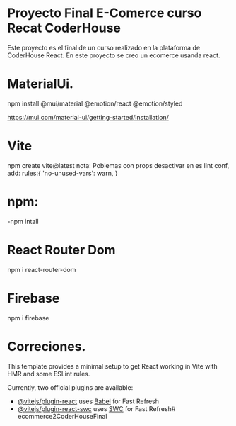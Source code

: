 # Proyecto Final E-Comerce curso Recat CoderHouse 
Este proyecto es el final de un curso realizado en la plataforma de CoderHouse
React.
En este proyecto se creo un ecomerce usanda react.

<DEPENDENCIAS>

# MaterialUi.

npm install @mui/material @emotion/react @emotion/styled

https://mui.com/material-ui/getting-started/installation/
 
# Vite
npm create vite@latest
nota: Poblemas con props desactivar en es lint conf, add:
rules:{
  'no-unused-vars': warn,
}
# npm:
-npm intall
# React Router Dom 
npm i react-router-dom
# Firebase
npm i firebase

# Correciones.

This template provides a minimal setup to get React working in Vite with HMR and some ESLint rules.

Currently, two official plugins are available:

- [@vitejs/plugin-react](https://github.com/vitejs/vite-plugin-react/blob/main/packages/plugin-react/README.md) uses [Babel](https://babeljs.io/) for Fast Refresh
- [@vitejs/plugin-react-swc](https://github.com/vitejs/vite-plugin-react-swc) uses [SWC](https://swc.rs/) for Fast Refresh# ecommerce2CoderHouseFinal
